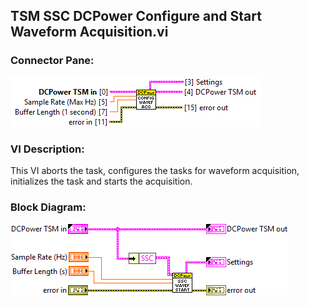 ## **TSM SSC DCPower Configure and Start Waveform Acquisition.vi**
### Connector Pane:
![alt text](/docs/images/Instrument%20Control/DCPower/Waveform%20Acquisition/TSM%20SSC%20DCPower%20Configure%20and%20Start%20Waveform%20Acquisition.vic.png "TSM SSC DCPower Configure and Start Waveform Acquisition.vi connector pane")

### VI Description:
This VI aborts the task, configures the tasks for waveform acquisition, initializes the task and starts the acquisition.

### Block Diagram:
![alt text](/docs/images/Instrument%20Control/DCPower/Waveform%20Acquisition/TSM%20SSC%20DCPower%20Configure%20and%20Start%20Waveform%20Acquisition.vid.png "TSM SSC DCPower Configure and Start Waveform Acquisition.vi block diagram")
